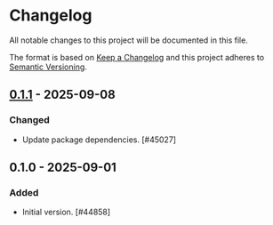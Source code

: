 # Changelog

All notable changes to this project will be documented in this file.

The format is based on [Keep a Changelog](https://keepachangelog.com/en/1.0.0/)
and this project adheres to [Semantic Versioning](https://semver.org/spec/v2.0.0.html).

## [0.1.1] - 2025-09-08
### Changed
- Update package dependencies. [#45027]

## 0.1.0 - 2025-09-01
### Added
- Initial version. [#44858]

[0.1.1]: https://github.com/Automattic/jetpack-external-connections/compare/v0.1.0...v0.1.1

